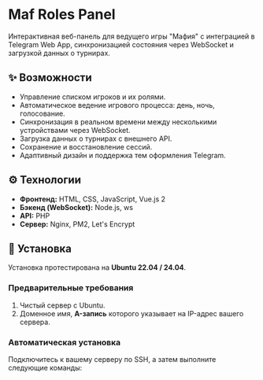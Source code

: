 # Maf Roles Panel

Интерактивная веб-панель для ведущего игры "Мафия" с интеграцией в Telegram Web App, синхронизацией состояния через WebSocket и загрузкой данных о турнирах.

## ✨ Возможности

-   Управление списком игроков и их ролями.
-   Автоматическое ведение игрового процесса: день, ночь, голосование.
-   Синхронизация в реальном времени между несколькими устройствами через WebSocket.
-   Загрузка данных о турнирах с внешнего API.
-   Сохранение и восстановление сессий.
-   Адаптивный дизайн и поддержка тем оформления Telegram.

## ⚙️ Технологии

-   **Фронтенд:** HTML, CSS, JavaScript, Vue.js 2
-   **Бэкенд (WebSocket):** Node.js, ws
-   **API:** PHP
-   **Сервер:** Nginx, PM2, Let's Encrypt

## 🚀 Установка

Установка протестирована на **Ubuntu 22.04 / 24.04**.

### Предварительные требования

1.  Чистый сервер с Ubuntu.
2.  Доменное имя, **A-запись** которого указывает на IP-адрес вашего сервера.

### Автоматическая установка

Подключитесь к вашему серверу по SSH, а затем выполните следующие команды:
